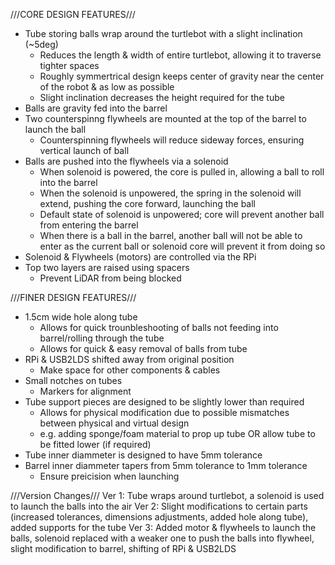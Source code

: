 ///CORE DESIGN FEATURES///
- Tube storing balls wrap around the turtlebot with a slight inclination (~5deg)
    - Reduces the length & width of entire turtlebot, allowing it to traverse tighter spaces
    - Roughly symmertrical design keeps center of gravity near the center of the robot & as low as possible
    - Slight inclination decreases the height required for the tube
- Balls are gravity fed into the barrel
- Two counterspinng flywheels are mounted at the top of the barrel to launch the ball
    - Counterspinning flywheels will reduce sideway forces, ensuring vertical launch of ball
- Balls are pushed into the flywheels via a solenoid
    - When solenoid is powered, the core is pulled in, allowing a ball to roll into the barrel
    - When the solenoid is unpowered, the spring in the solenoid will extend, pushing the core forward, launching the ball
    - Default state of solenoid is unpowered; core will prevent another ball from entering the barrel
    - When there is a ball in the barrel, another ball will not be able to enter as the current ball or solenoid core will prevent it from doing so
- Solenoid & Flywheels (motors) are controlled via the RPi
- Top two layers are raised using spacers
    - Prevent LiDAR from being blocked

///FINER DESIGN FEATURES///
- 1.5cm wide hole along tube
    - Allows for quick trounbleshooting of balls not feeding into barrel/rolling through the tube
    - Allows for quick & easy removal of balls from tube
- RPi & USB2LDS shifted away from original position
    - Make space for other components & cables
- Small notches on tubes
    - Markers for alignment
- Tube support pieces are designed to be slightly lower than required
    - Allows for physical modification due to possible mismatches between physical and virtual design
    - e.g. adding sponge/foam material to prop up tube OR allow tube to be fitted lower (if required)
- Tube inner diammeter is designed to have 5mm tolerance
- Barrel inner diammeter tapers from 5mm tolerance to 1mm tolerance
    - Ensure preicision when launching

///Version Changes///
Ver 1: Tube wraps around turtlebot, a solenoid is used to launch the balls into the air
Ver 2: Slight modifications to certain parts (increased tolerances, dimensions adjustments, added hole along tube), added supports for the tube
Ver 3: Added motor & flywheels to launch the balls, solenoid replaced with a weaker one to push the balls into flywheel, slight modification to barrel, shifting of RPi & USB2LDS
